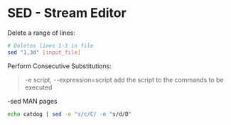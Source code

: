 # SED - Stream Editor

Delete a range of lines:
```bash
# Deletes lines 1-3 in file
sed "1,3d" [input_file]
```

Perform Consecutive Substitutions:
> -e script, --expression=script
>   add the script to the commands to be executed


-sed MAN pages
```bash
echo catdog | sed -e "s/c/C/ -e "s/d/D"
```
